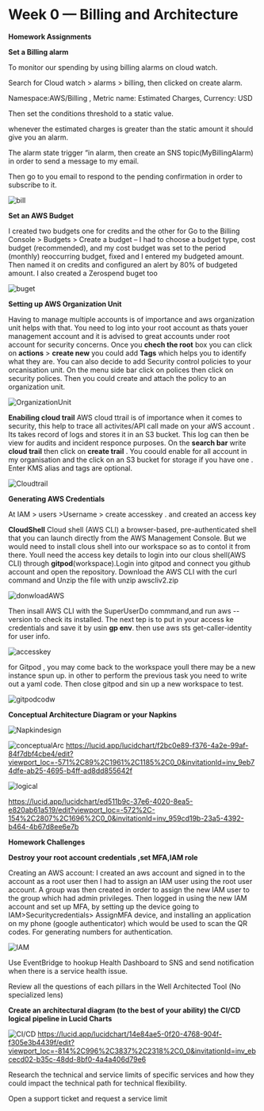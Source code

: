 # Week 0 — Billing and Architecture

**Homework Assignments**

**Set a Billing alarm**

To monitor our spending by using billing alarms on cloud watch.

Search for Cloud watch > alarms > billing, then clicked on create alarm. 

Namespace:AWS/Billing , Metric name: Estimated Charges, Currency: USD

Then set the conditions threshold to a static value.

whenever the estimated charges is greater than the static amount it should give you an alarm. 

The alarm state trigger “in alarm, then create an SNS topic(MyBillingAlarm) in order to send a message to my email.

Then go to you email to respond to the pending confirmation in order to subscribe to it.
 
![bill](https://github.com/Elochike/aws-bootcamp-cruddur-2023/blob/main/images/bill-alarm.png.PNG)

**Set an AWS Budget**

I  created two  budgets one for credits and the other for 
Go to the Billing Console > Budgets > Create a budget – I had to choose a budget type, cost budget (recommended), and my cost budget was set to the period (monthly) reoccurring budget, fixed and I entered my budgeted amount. Then named it on credits and configured an alert by 80% of budgeted amount. I also created a Zerospend buget too
 
![buget](https://github.com/Elochike/aws-bootcamp-cruddur-2023/blob/main/images/buget.PNG)

**Setting up AWS Organization Unit**

Having to manage multiple accounts is of importance and aws organization unit helps with that. You need to log into your root account as thats youer management account and it is advised to great accounts under root account for security concerns. Once you **chech the root** box you can click on **actions** > **create new** you could add **Tags** which helps you to identify what they are. You can also decide to add Security control policies to your orcanisation unit. On the menu side bar click on polices then click on security polices. Then you could create and attach the policy to an organization unit.

![OrganizationUnit](https://github.com/Elochike/aws-bootcamp-cruddur-2023/blob/main/images/OU.PNG)

**Enabiling cloud trail**
AWS cloud ttrail is of importance when it comes to security, this help to trace all activites/API call made on your aWS account . Its takes record of logs and stores it in an S3 bucket. This log can then be view for audits and incident responce purposes. On the **search bar** write **cloud trail** then click on **create trail** . You coould enable for all account in my organisation and the click on an S3 bucket for storage if you have one . Enter KMS alias and tags are optional.

![Cloudtrail](https://github.com/Elochike/aws-bootcamp-cruddur-2023/blob/main/images/cloud%20trail.PNG)

**Generating AWS Credentials**

At IAM > users >Username > create accesskey . and created an  access key


**CloudShell**
Cloud shell (AWS CLI) a browser-based, pre-authenticated shell that you can launch directly from the AWS Management Console. But we would need to install clous shell into our workspace so as to contol it from there. Youll need the access key details to login into our clous shell(AWS CLI) through **gitpod**(workspace).Login into gitpod and connect you github account and open the repository.
Download the AWS CLI with the curl command and Unzip the file with unzip awscliv2.zip

![donwloadAWS](https://github.com/Elochike/aws-bootcamp-cruddur-2023/blob/main/images/o;hiohi.PNG)

Then insall AWS CLI with the SuperUserDo commmand,and run aws --version to check its installed. The next tep is to put in your access ke credentials and save it by usin **gp env**. then use aws sts get-caller-identity for user info.

![accesskey](https://github.com/Elochike/aws-bootcamp-cruddur-2023/blob/main/images/jgipho.PNG)

for Gitpod , you may come back to the workspace youll there may be a new instance spun up. in other to perform the previous task you need to write out a yaml code. Then close gitpod and sin up a new workspace to test.

![gitpodcodw](https://github.com/Elochike/aws-bootcamp-cruddur-2023/blob/main/images/gitpodcode.PNG)


**Conceptual Architecture Diagram or your Napkins**

![Napkindesign](https://github.com/Elochike/aws-bootcamp-cruddur-2023/blob/main/images/bbeb1fbc-8b05-4a32-a3cd-76130facdb6d.jpg)

 ![conceptualArc](https://github.com/Elochike/aws-bootcamp-cruddur-2023/blob/main/images/conceptua-design.PNG)
https://lucid.app/lucidchart/f2bc0e89-f376-4a2e-99af-84f7dbf4cbe4/edit?viewport_loc=-571%2C89%2C1961%2C1185%2C0_0&invitationId=inv_9eb74dfe-ab25-4695-b4ff-ad8dd855642f

![logical](https://github.com/Elochike/aws-bootcamp-cruddur-2023/blob/main/images/logical%20design.PNG)

https://lucid.app/lucidchart/ed511b9c-37e6-4020-8ea5-e820ab61a519/edit?viewport_loc=-572%2C-154%2C2807%2C1696%2C0_0&invitationId=inv_959cd19b-23a5-4392-b464-4b67d8ee6e7b


**Homework  Challenges**

**Destroy your root account credentials ,set MFA,IAM role**

Creating an AWS account: I created an aws account and signed in to the account as a root user then I had to assign an IAM user using the root user account.
A group was then created in order to assign the new IAM user to the group which had admin privileges.
Then logged in using the new IAM account and set up MFA, by setting up the device going to IAM>Securitycredentials> AssignMFA device, and installing an application on my phone (google authenticator) which would be used to scan the QR codes. For generating numbers for authentication.

![IAM](https://github.com/Elochike/aws-bootcamp-cruddur-2023/blob/main/images/summary.PNG)
 
Use EventBridge to hookup Health Dashboard to SNS and send notification when there is a service health issue.

Review all the questions of each pillars in the Well Architected Tool (No specialized lens)

**Create an architectural diagram (to the best of your ability) the CI/CD logical pipeline in Lucid Charts**

![CI/CD](https://github.com/Elochike/aws-bootcamp-cruddur-2023/blob/main/images/cicd.PNG)
https://lucid.app/lucidchart/14e84ae5-0f20-4768-904f-f305e3b4439f/edit?viewport_loc=-814%2C996%2C3837%2C2318%2C0_0&invitationId=inv_ebcecd02-b35c-48dd-8bf0-4a4a406d79e6

Research the technical and service limits of specific services and how they could impact the technical path for technical flexibility. 

Open a support ticket and request a service limit

